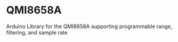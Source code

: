 # QMI8658A
 Arduino Library for the QMI8658A supporting programmable range, filtering, and sample rate

